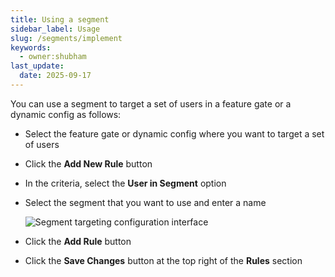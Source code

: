 ```yaml
---
title: Using a segment
sidebar_label: Usage
slug: /segments/implement
keywords:
  - owner:shubham
last_update:
  date: 2025-09-17
---
```


You can use a segment to target a set of users in a feature gate or a dynamic config as follows:
- Select the feature gate or dynamic config where you want to target a set of users
- Click the **Add New Rule** button
- In the criteria, select the **User in Segment** option
- Select the segment that you want to use and enter a name

  ![Segment targeting configuration interface](https://user-images.githubusercontent.com/1315028/129115596-fbaeb686-8adb-4ebe-9dcb-6dfecf0cf043.png)

- Click the **Add Rule** button
- Click the **Save Changes** button at the top right of the **Rules** section



